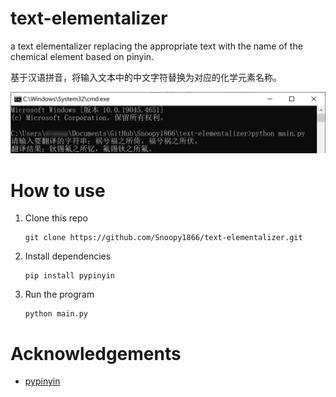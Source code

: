 # text-elementalizer

a text elementalizer replacing the appropriate text with the name of the chemical element based on pinyin.

基于汉语拼音，将输入文本中的中文字符替换为对应的化学元素名称。

![](./example.png)

# How to use

1. Clone this repo

   ```
   git clone https://github.com/Snoopy1866/text-elementalizer.git
   ```

2. Install dependencies

   ```
   pip install pypinyin
   ```

3. Run the program

   ```
   python main.py
   ```

# Acknowledgements

- [pypinyin](https://github.com/mozillazg/python-pinyin)
